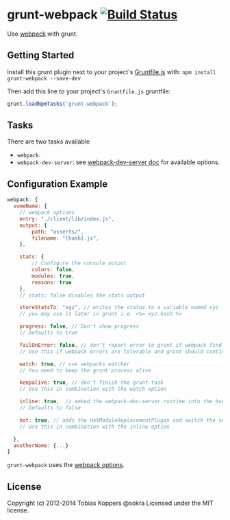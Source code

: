 # grunt-webpack [![Build Status](https://travis-ci.org/webpack/grunt-webpack.svg?branch=master)](https://travis-ci.org/webpack/grunt-webpack)

Use [webpack](https://github.com/webpack/webpack) with grunt.

## Getting Started
Install this grunt plugin next to your project's [Gruntfile.js](http://gruntjs.com/getting-started) with: `npm install grunt-webpack --save-dev`

Then add this line to your project's `Gruntfile.js` gruntfile:

```javascript
grunt.loadNpmTasks('grunt-webpack');
```

## Tasks

There are two tasks available
- `webpack`.
- `webpack-dev-server`: see [webpack-dev-server doc](http://webpack.github.io/docs/webpack-dev-server.html#api) for available options.

## Configuration Example

``` javascript
webpack: {
  someName: {
	// webpack options
	entry: "./client/lib/index.js",
	output: {
		path: "asserts/",
		filename: "[hash].js",
	},

	stats: {
		// Configure the console output
		colors: false,
		modules: true,
		reasons: true
	},
	// stats: false disables the stats output

	storeStatsTo: "xyz", // writes the status to a variable named xyz
	// you may use it later in grunt i.e. <%= xyz.hash %>

	progress: false, // Don't show progress
	// Defaults to true

	failOnError: false, // don't report error to grunt if webpack find errors
	// Use this if webpack errors are tolerable and grunt should continue

	watch: true, // use webpacks watcher
	// You need to keep the grunt process alive

	keepalive: true, // don't finish the grunt task
	// Use this in combination with the watch option

	inline: true,  // embed the webpack-dev-server runtime into the bundle
	// Defaults to false

	hot: true, // adds the HotModuleReplacementPlugin and switch the server to hot mode
	// Use this in combination with the inline option

  },
  anotherName: {...}
}
```

`grunt-webpack` uses the [webpack options](http://webpack.github.io/docs/configuration.html).

## License
Copyright (c) 2012-2014 Tobias Koppers @sokra
Licensed under the MIT license.
